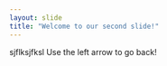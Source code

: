 ```yaml
---
layout: slide
title: "Welcome to our second slide!"
---
```

sjflksjfksl
Use the left arrow to go back!
